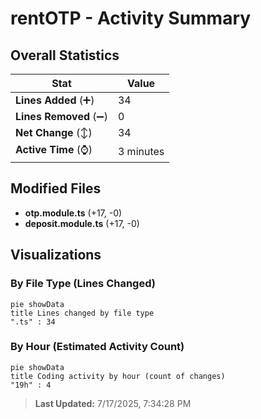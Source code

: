 # rentOTP - Activity Summary 

## Overall Statistics

| Stat                   | Value                                                             |
| ---------------------- | ----------------------------------------------------------------- |
| **Lines Added** (➕)   | 34                                          |
| **Lines Removed** (➖) | 0                                        |
| **Net Change** (↕)    | 34                |
| **Active Time** (⌚)   | 3 minutes |


## Modified Files
- **otp.module.ts** (+17, -0)
- **deposit.module.ts** (+17, -0)

## Visualizations

### By File Type (Lines Changed)

```mermaid
pie showData
title Lines changed by file type
".ts" : 34
```

### By Hour (Estimated Activity Count)

```mermaid
pie showData
title Coding activity by hour (count of changes)
"19h" : 4
```


> **Last Updated:** 7/17/2025, 7:34:28 PM